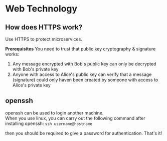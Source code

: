 # Web Technology

## How does HTTPS work?
Use HTTPS to protect microservices.

<b>Prerequisites</b>
You need to trust that public key cryptography & signature works:
1. Any message encrypted with Bob's public key can only be decrypted with Bob's private key
2. Anyone with access to Alice's public key can verify that a message (signature) could only haven been created by someone with access to Alice's private key

## openssh
openssh can be used to login another machine. </br>
When you use linux, you can carry out the following command after installing openssh:
```ssh username@hostname```

then you should be required to give a password for authentication.
That's it!
